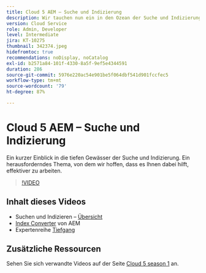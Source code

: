 ```yaml
---
title: Cloud 5 AEM – Suche und Indizierung
description: Wir tauchen nun ein in den Ozean der Suche und Indizierung
version: Cloud Service
role: Admin, Developer
level: Intermediate
jira: KT-10275
thumbnail: 342374.jpeg
hidefromtoc: true
recommendations: noDisplay, noCatalog
exl-id: b2571a84-101f-4330-8a5f-9ef5e4344591
duration: 286
source-git-commit: 5976e220ac54e901be5f064dbf541d901fccfec5
workflow-type: tm+mt
source-wordcount: '79'
ht-degree: 87%

---
```


# Cloud 5 AEM – Suche und Indizierung

Ein kurzer Einblick in die tiefen Gewässer der Suche und Indizierung. Ein herausforderndes Thema, von dem wir hoffen, dass es Ihnen dabei hilft, effektiver zu arbeiten.

>[!VIDEO](https://video.tv.adobe.com/v/342374?quality=12&learn=on)

## Inhalt dieses Videos

+ Suchen und Indizieren – [Übersicht](https://experienceleague.adobe.com/docs/experience-manager-cloud-service/content/operations/indexing.html?lang=de)
+ [Index Converter](https://experienceleague.adobe.com/docs/experience-manager-cloud-service/content/migration-journey/refactoring-tools/index-converter.html?lang=de) von AEM
+ Expertenreihe [Tiefgang](../../../cloud-service/migration/moving-to-aem-as-a-cloud-service/search-and-indexing.md)


## Zusätzliche Ressourcen

Sehen Sie sich verwandte Videos auf der Seite [Cloud 5 season 1](cloud5-season-1.md) an.
